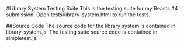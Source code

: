 #Library System Testing Suite
This is the testing suite for my Beasts #4 submission. Open tests/library-system.html to run the tests.

##Source Code
The source code for the library system is contained in library-system.js. The testing suite source code is contained in simpletest.js.